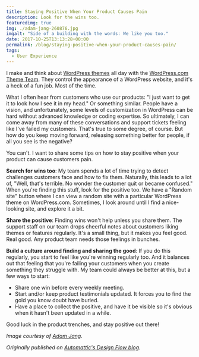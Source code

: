 ```yaml
---
title: Staying Positive When Your Product Causes Pain
description: Look for the wins too.
featuredimg: true
img: ./adam-jang-260876.jpg
imgalt: "Side of a building with the words: We like you too."
date: 2017-10-25T13:13:28+00:00
permalink: /blog/staying-positive-when-your-product-causes-pain/
tags:
  - User Experience
---
```


I make and think about [WordPress themes](https://wordpress.com/themes) all day with the [WordPress.com Theme Team](https://themeshaper.com/). They control the appearance of a WordPress website, and it's a heck of a fun job. Most of the time.

What I often hear from customers who use our products: "I just want to get it to look how I see it in my head." Or something similar. People have a vision, and unfortunately, some levels of customization in WordPress can be hard without advanced knowledge or coding expertise. So ultimately, I can come away from many of these conversations and support tickets feeling like I've failed my customers. That's true to some degree, of course. But how do you keep moving forward, releasing something better for people, if all you see is the negative?

You can't. I want to share some tips on how to stay positive when your product can cause customers pain.

**Search for wins too**: My team spends a lot of time trying to detect challenges customers face and how to fix them. Naturally, this leads to a lot of, "Well, that's terrible. No wonder the customer quit or became confused." When you're finding this stuff, look for the positive too. We have a "Random site" button where I can view a random site with a particular WordPress theme on WordPress.com. Sometimes, I look around until I find a nice-looking site, and explore it a bit.

**Share the positive**: Finding wins won't help unless you share them. The support staff on our team drops cheerful notes about customers liking themes or features regularly. It's a small thing, but it makes you feel good. Real good. Any product team needs those feelings in bunches.

**Build a culture around finding and sharing the good**: If you do this regularly, you start to feel like you're winning regularly too. And it balances out that feeling that you're failing your customers when you create something they struggle with. My team could always be better at this, but a few ways to start:

- Share one win before every weekly meeting.
- Start and/or keep product testimonials updated. It forces you to find the gold you know doubt have buried.
- Have a place to collect the positive, and have it be visible so it's obvious when it hasn't been updated in a while.

Good luck in the product trenches, and stay positive out there!

_Image courtesy of [Adam Jang](https://unsplash.com/photos/8pOTAtyd_Mc)._

_Originally published on [Automattic's Design Flow blog](https://a8cdesignflow.wordpress.com/2017/10/20/staying-positive-when-your-product-causes-pain/)._

